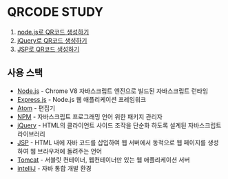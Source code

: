 # QRCODE STUDY

1. [node.js로 QR코드 생성하기](<https://github.com/jungjai/QR_CODE/blob/master/QRcode_nodejs/README.md>)
2. [jQuery로 QR코드 생성하기](<https://github.com/jungjai/QR_CODE/blob/master/QRcode_jquery/README.md>)
3. [JSP로 QR코드 생성하기](<https://github.com/jungjai/QR_CODE/blob/master/QRcode_JSP/README.md>)


## 사용 스택 

- [Node.js](https://nodejs.org/ko/) - Chrome V8 자바스크립트 엔진으로 빌드된 자바스크립트 런타임
- [Express.js](http://expressjs.com/ko/) - Node.js 웹 애플리케이션 프레임워크
- [Atom](https://atom.io/) - 편집기
- [NPM](<https://www.npmjs.com/>) - 자바스크립트 프로그래밍 언어 위한 패키지 관리자
- [jQuery](<https://jquery.com/>) - HTML의 클라이언트 사이드 조작을 단순화 하도록 설계된 자바스크립트 라이브러리
- [JSP](<https://www.oracle.com/technetwork/java/index-jsp-138231.html>) - HTML 내에 자바 코드를 삽입하여 웹 서버에서 동적으로 웹 페이지를 생성하여 웹 브라우저에 돌려주는 언어
- [Tomcat](<http://tomcat.apache.org/>) - 서블릿 컨테이너, 웹컨테이너만 있는 웹 애플리케이션 서버
- [intelliJ](<https://www.jetbrains.com/idea/>) - 자바 통합 개발 환경